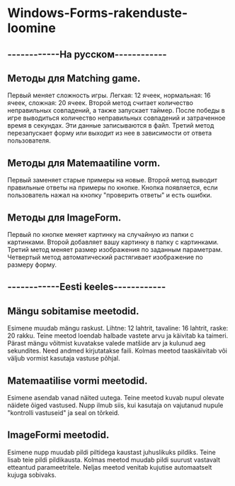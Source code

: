 # Windows-Forms-rakenduste-loomine


------------На русском------------
----------------------------------


Методы для Matching game.
-------------------------
Первый меняет сложность игры. Легкая: 12 ячеек, нормальная: 16 ячеек, сложная: 20 ячеек.
Второй метод считает количество неправильных совпадений, а также запускает таймер. После победы в игре выводиться  количество неправильных совпадений и затраченное время в секундах. Эти данные записываются в файл.
Третий метод перезапускает форму или выходит из нее в зависимости от ответа пользователя.


Методы для Matemaatiline vorm.
------------------------------
Первый заменяет старые примеры на новые. 
Второй метод выводит правильные ответы на примеры по кнопке. Кнопка появляется, если пользователь нажал на кнопку "проверить ответы" и есть ошибки.


Методы для ImageForm.
---------------------
Первый по кнопке меняет картинку на случайную из папки с картинками. 
Второй добавляет вашу картинку в папку с картинками.
Третий метод меняет размер изображения по заданным параметрам.
Четвертый метод автоматический растягивает изображение по размеру форму.


------------Eesti keeles------------
------------------------------------


Mängu sobitamise meetodid.
------------------------
Esimene muudab mängu raskust. Lihtne: 12 lahtrit, tavaline: 16 lahtrit, raske: 20 rakku.
Teine meetod loendab halbade vastete arvu ja käivitab ka taimeri. Pärast mängu võitmist kuvatakse valede matšide arv ja kulunud aeg sekundites. Need andmed kirjutatakse faili.
Kolmas meetod taaskäivitab või väljub vormist kasutaja vastuse põhjal.


Matemaatilise vormi meetodid.
------------------------------
Esimene asendab vanad näited uutega.
Teine meetod kuvab nupul olevate näidete õiged vastused. Nupp ilmub siis, kui kasutaja on vajutanud nupule "kontrolli vastuseid" ja seal on tõrkeid.


ImageFormi meetodid.
---------------------
Esimene nupp muudab pildi piltidega kaustast juhuslikuks pildiks.
Teine lisab teie pildi pildikausta.
Kolmas meetod muudab pildi suurust vastavalt etteantud parameetritele.
Neljas meetod venitab kujutise automaatselt kujuga sobivaks.
